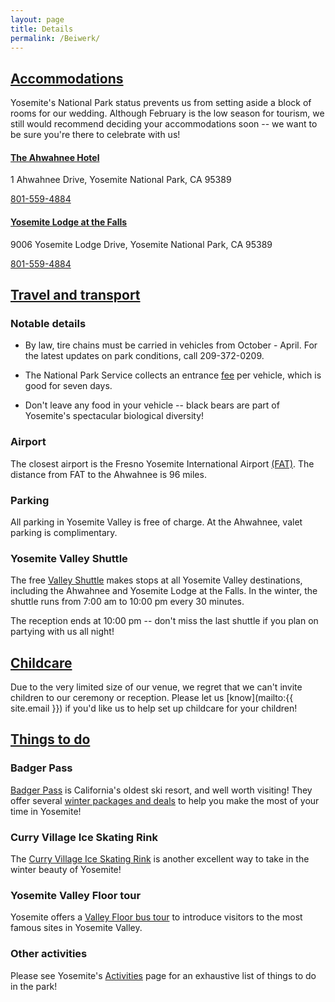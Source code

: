 ```yaml
---
layout: page
title: Details
permalink: /Beiwerk/
---
```


## [Accommodations](#Unterkunft)

Yosemite's National Park status prevents us from setting aside a block of rooms for our wedding. Although February is the low season for tourism, we still would recommend deciding your accommodations soon -- we want to be sure you're there to celebrate with us!

#### [The Ahwahnee Hotel](http://www.yosemitepark.com/the-ahwahnee.aspx)

1 Ahwahnee Drive, Yosemite National Park, CA 95389

[801-559-4884](tel:+18015594884)


#### [Yosemite Lodge at the Falls](http://www.yosemitepark.com/yosemite-lodge.aspx)

9006 Yosemite Lodge Drive, Yosemite National Park, CA 95389

[801-559-4884](tel:+18015594884)


## [Travel and transport](#Transport)

### Notable details
* By law, tire chains must be carried in vehicles from October - April. For the latest updates on park conditions, call 209-372-0209.

* The National Park Service collects an entrance [fee](http://www.nps.gov/yose/planyourvisit/fees.htm) per vehicle, which is good for seven days.

* Don't leave any food in your vehicle -- black bears are part of Yosemite's spectacular biological diversity!

### Airport

The closest airport is the Fresno Yosemite International Airport [(FAT)](http://www.flyfresno.com/). The distance from FAT to the Ahwahnee is 96 miles.

### Parking

 All parking in Yosemite Valley is free of charge. At the Ahwahnee, valet parking is complimentary.

### Yosemite Valley Shuttle

The free [Valley Shuttle](http://www.yosemitepark.com/Files/2015_Yosemite-ShuttleMap.pdf) makes stops at all Yosemite Valley destinations, including the Ahwahnee and Yosemite Lodge at the Falls. In the winter, the shuttle runs from 7:00 am to 10:00 pm every 30 minutes.

The reception ends at 10:00 pm -- don't miss the last shuttle if you plan on partying with us all night!


## [Childcare](#Wunderkind)

Due to the very limited size of our venue, we regret that we can't invite children to our ceremony or reception. Please let us [know](mailto:{{ site.email }}) if you'd like us to help set up childcare for your children!

## [Things to do](#Sehen)

### Badger Pass 

[Badger Pass](http://www.yosemitepark.com/BadgerPass.aspx) is California's oldest ski resort, and well worth visiting! They offer several [winter packages and deals](http://www.yosemitepark.com/winter-package-deals.aspx?webSyncID=8a12c02a-37cd-2e0e-00c0-e8248e7c7269&sessionGUID=703b9a98-9ddd-b278-9a07-998794698e00) to help you make the most of your time in Yosemite! 

### Curry Village Ice Skating Rink

The [Curry Village Ice Skating Rink](http://www.yosemitepark.com/ice-skating.aspx) is another excellent way to take in the winter beauty of Yosemite!

### Yosemite Valley Floor tour

Yosemite offers a [Valley Floor bus tour](http://www.yosemitepark.com/valley-floor-tour.aspx) to introduce visitors to the most famous sites in Yosemite Valley.

### Other activities

Please see Yosemite's [Activities](http://www.yosemitepark.com/Activities.aspx) page for an exhaustive list of things to do in the park! 
